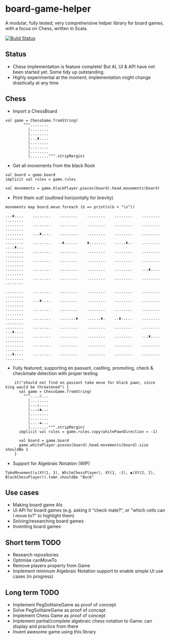 # board-game-helper
A modular, fully tested, very comprehensive helper library for board games, with a focus on Chess, written in Scala.

[![Build Status](https://travis-ci.org/MarianoGappa/board-game-helper.png)](https://travis-ci.org/MarianoGappa/board-game-helper)

## Status

- Chess implementation is feature complete! But AI, UI & API have not been started yet. Some tidy up outstanding.
- Highly experimental at the moment; implementation might change drastically at any time

## Chess

- Import a ChessBoard
```
val game = ChessGame.fromString(
        """........
          |........
          |........
          |...♜....
          |........
          |........
          |........
          |........""".stripMargin)
```
- Get all movements from the black Rook
```
val board = game.board
implicit val rules = game.rules

val movements = game.blackPlayer.pieces(board).head.movements(board)
```
- Print them out! (outlined horizontally for brevity)
```
movements map board.move foreach (b => println(b + "\n"))

...♜....    ........    ........    ........    ........    ........    ........
........    ........    ........    ........    ........    ........    ........
........    ...♜....    ........    ........    ........    ........    ........
........    ........    .♜......    ♜.......    .....♜..    ........    ....♜...
........    ........    ........    ........    ........    ........    ........
........    ........    ........    ........    ........    ........    ........
........    ........    ........    ........    ........    ...♜....    ........
........    ........    ........    ........    ........    ........    ........

........    ........    ........    ........    ........    ........    ........
........    ...♜....    ........    ........    ........    ........    ........
........    ........    ........    ........    ........    ........    ........
........    ........    .......♜    ......♜.    ..♜.....    ........    ........
........    ........    ........    ........    ........    ........    ...♜....
........    ........    ........    ........    ........    ...♜....    ........
........    ........    ........    ........    ........    ........    ........
...♜....    ........    ........    ........    ........    ........    ........
```

- Fully featured; supporting en passant, castling, promoting, check & checkmate detection with proper testing
```
    it("should not find en passant take move for black pawn, since king would be threatened") {
      val game = ChessGame.fromString(
        """....♖...
          |........
          |...↓....
          |...♙♟...
          |........
          |........
          |....♚...
          |........""".stripMargin)
      implicit val rules = game.rules.copy(whitePawnDirection = -1)

      val board = game.board
      game.whitePlayer.pieces(board).head.movements(board).size shouldBe 1
    }
```

- Support for Algebraic Notation (WIP)
```
TakeMovement(♝(XY(1, 3), WhiteChessPlayer), XY(1, -1), ♞(XY(2, 2), BlackChessPlayer)).toAn shouldBe "Bxc6"
```


## Use cases

- Making board game AIs
- UI API for board games (e.g. asking it "check mate?", or "which cells can I move to?" to highlight them)
- Solving/researching board games
- Inventing board games

## Short term TODO

- Research repositories
- Optimise canMoveTo
- Remove players property from Game
- Implement minimum Algebraic Notation support to enable simple UI use cases (in progress)

## Long term TODO

- Implement PegSolitaireGame as proof of concept
- Solve PegSolitaireGame as proof of concept
- Implement Chess Game as proof of concept
- Implement partial/complete algebraic chess notation to Game: can display and practice from there
- Invent awesome game using this library
